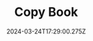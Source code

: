 ---
title: Copy Book
url: https://copybook.me
date: "2024-03-24T17:29:00.275Z"
collection:
  - Resources
type: Collections
---